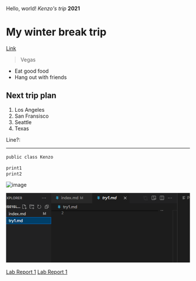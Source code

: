 Hello, world!
*Kenzo's trip*
**2021**
# My winter break trip
[Link](https://kenzoputraku.github.io/cse15l-lab-reports/)
> Vegas
* Eat good food
* Hang out with friends


## Next trip plan
1. Los Angeles
2. San Fransisco
3. Seattle
4. Texas

Line?:

---

`public class Kenzo`

```
print1
print2
```

![image](https://user-images.githubusercontent.com/97646152/149253538-894f300b-cd61-4211-9b21-e1ddfd29637f.png)

![Image](pic.png)

[Lab Report 1](lab-report-1-week-2.html)
[Lab Report 1](https://kenzoputraku.github.io/cse15l-lab-reports/lab-report-1-week-2.html)

